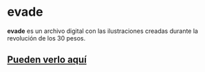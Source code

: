 # evade

**evade** es un archivo digital con las ilustraciones creadas durante la revolución de los 30 pesos.

## [Pueden verlo aquí](https://corvalan.dev/evade)
